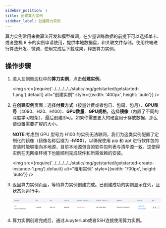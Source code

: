 ```yaml
---
sidebar_position: 1
title: 创建算力实例
sidebar_label: 创建算力实例
---
```


算力实例常用来做算法开发和模型微调，在少量训练数据的前提下可以选择单卡、或者整机 8 卡的实例申请使用，提供本地数据盘，和关联文件存储，使用终端进行算法开发、微调，使用完成后下载成果，释放算力实例。

## 操作步骤

1. 进入左侧侧边栏中的**算力实例**，点击**创建实例**。

    <img src={require('../../../../../static/img/getstarted/getstarted-1.png').default} alt="创建实例" style={{width: '400px', height: 'auto'}} />

2. 在**创建实例**页面：选择**付费方式**（按量计费或者包日、包周、包月）、**GPU型号**（4090、H20、H100）、**GPU数量**、**GPU规格**，选择**镜像**（内置了不同的深度学习框架），最后创建即可。如果你需要更大的硬盘用于存放数据，那么请设置需要扩容的大小。

    __NOTE__:考虑到 GPU 型号为 H100 的实例无法联网，我们为这类实例配置了定制化的镜像（镜像名称后缀为 **-h100**），以确保使用 pip 和 apt 进行软件包的安装时能够指向本地源，目前本地源包含的软件包列表与清华源一致。这使得实例在无网络环境下也能顺利完成软件和所需依赖的安装。

    <img src={require('../../../../../static/img/getstarted/getstarted-create-instance-1.png').default} alt="租用实例" style={{width: '700px', height: 'auto'}} />


3. 返回算力实例页面，等待算力实例创建完成。已创建成功的实例显示在列，且状态为运行中。

    ![创建算力实例-操作步骤-示意图](../../../../../static/img/containerinstance/containerinstance-1.png)

4. 算力实例创建完成后，通过JupyterLab或者SSH连接使用算力实例。

